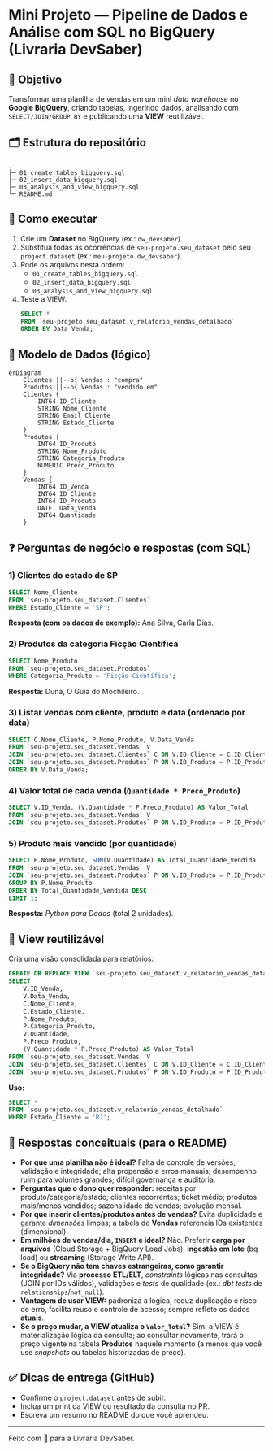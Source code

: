 # Mini Projeto — Pipeline de Dados e Análise com SQL no BigQuery (Livraria DevSaber)

## 🎯 Objetivo
Transformar uma planilha de vendas em um mini *data warehouse* no **Google BigQuery**, criando tabelas, ingerindo dados, analisando com `SELECT/JOIN/GROUP BY` e publicando uma **VIEW** reutilizável.

## 🗂️ Estrutura do repositório
```
.
├─ 01_create_tables_bigquery.sql
├─ 02_insert_data_bigquery.sql
├─ 03_analysis_and_view_bigquery.sql
└─ README.md
```

## 🚀 Como executar
1. Crie um **Dataset** no BigQuery (ex.: `dw_devsaber`).
2. Substitua todas as ocorrências de ``seu-projeto.seu_dataset`` pelo seu `project.dataset` (ex.: ``meu-projeto.dw_devsaber``).
3. Rode os arquivos nesta ordem:
   - `01_create_tables_bigquery.sql`
   - `02_insert_data_bigquery.sql`
   - `03_analysis_and_view_bigquery.sql`
4. Teste a VIEW:
   ```sql
   SELECT *
   FROM `seu-projeto.seu_dataset.v_relatorio_vendas_detalhado`
   ORDER BY Data_Venda;
   ```

## 🧩 Modelo de Dados (lógico)
```mermaid
erDiagram
    Clientes ||--o{ Vendas : "compra"
    Produtos ||--o{ Vendas : "vendido em"
    Clientes {
        INT64 ID_Cliente
        STRING Nome_Cliente
        STRING Email_Cliente
        STRING Estado_Cliente
    }
    Produtos {
        INT64 ID_Produto
        STRING Nome_Produto
        STRING Categoria_Produto
        NUMERIC Preco_Produto
    }
    Vendas {
        INT64 ID_Venda
        INT64 ID_Cliente
        INT64 ID_Produto
        DATE  Data_Venda
        INT64 Quantidade
    }
```

## ❓ Perguntas de negócio e respostas (com SQL)

### 1) Clientes do estado de **SP**
```sql
SELECT Nome_Cliente
FROM `seu-projeto.seu_dataset.Clientes`
WHERE Estado_Cliente = 'SP';
```
**Resposta (com os dados de exemplo):** Ana Silva, Carla Dias.

### 2) Produtos da categoria **Ficção Científica**
```sql
SELECT Nome_Produto
FROM `seu-projeto.seu_dataset.Produtos`
WHERE Categoria_Produto = 'Ficção Científica';
```
**Resposta:** Duna, O Guia do Mochileiro.

### 3) Listar vendas com **cliente, produto e data** (ordenado por data)
```sql
SELECT C.Nome_Cliente, P.Nome_Produto, V.Data_Venda
FROM `seu-projeto.seu_dataset.Vendas` V
JOIN `seu-projeto.seu_dataset.Clientes` C ON V.ID_Cliente = C.ID_Cliente
JOIN `seu-projeto.seu_dataset.Produtos` P ON V.ID_Produto = P.ID_Produto
ORDER BY V.Data_Venda;
```

### 4) **Valor total** de cada venda (`Quantidade * Preco_Produto`)
```sql
SELECT V.ID_Venda, (V.Quantidade * P.Preco_Produto) AS Valor_Total
FROM `seu-projeto.seu_dataset.Vendas` V
JOIN `seu-projeto.seu_dataset.Produtos` P ON V.ID_Produto = P.ID_Produto;
```

### 5) **Produto mais vendido** (por quantidade)
```sql
SELECT P.Nome_Produto, SUM(V.Quantidade) AS Total_Quantidade_Vendida
FROM `seu-projeto.seu_dataset.Vendas` V
JOIN `seu-projeto.seu_dataset.Produtos` P ON V.ID_Produto = P.ID_Produto
GROUP BY P.Nome_Produto
ORDER BY Total_Quantidade_Vendida DESC
LIMIT 1;
```
**Resposta:** *Python para Dados* (total 2 unidades).

## 🔎 View reutilizável
Cria uma visão consolidada para relatórios:
```sql
CREATE OR REPLACE VIEW `seu-projeto.seu_dataset.v_relatorio_vendas_detalhado` AS
SELECT
    V.ID_Venda,
    V.Data_Venda,
    C.Nome_Cliente,
    C.Estado_Cliente,
    P.Nome_Produto,
    P.Categoria_Produto,
    V.Quantidade,
    P.Preco_Produto,
    (V.Quantidade * P.Preco_Produto) AS Valor_Total
FROM `seu-projeto.seu_dataset.Vendas` V
JOIN `seu-projeto.seu_dataset.Clientes` C ON V.ID_Cliente = C.ID_Cliente
JOIN `seu-projeto.seu_dataset.Produtos` P ON V.ID_Produto = P.ID_Produto;
```

**Uso:**
```sql
SELECT *
FROM `seu-projeto.seu_dataset.v_relatorio_vendas_detalhado`
WHERE Estado_Cliente = 'RJ';
```

## 📝 Respostas conceituais (para o README)

- **Por que uma planilha não é ideal?** Falta de controle de versões, validação e integridade; alta propensão a erros manuais; desempenho ruim para volumes grandes; difícil governança e auditoria.
- **Perguntas que o dono quer responder:** receitas por produto/categoria/estado; clientes recorrentes; ticket médio; produtos mais/menos vendidos; sazonalidade de vendas; evolução mensal.
- **Por que inserir clientes/produtos antes de vendas?** Evita duplicidade e garante *dimensões* limpas; a tabela de **Vendas** referencia IDs existentes (dimensional).
- **Em milhões de vendas/dia, `INSERT` é ideal?** Não. Preferir **carga por arquivos** (Cloud Storage + BigQuery Load Jobs), **ingestão em lote** (bq load) ou **streaming** (Storage Write API).
- **Se o BigQuery não tem chaves estrangeiras, como garantir integridade?** Via **processo ETL/ELT**, *constraints* lógicas nas consultas (JOIN por IDs válidos), validações e *tests* de qualidade (ex.: *dbt tests* de `relationships`/`not_null`).
- **Vantagem de usar VIEW:** padroniza a lógica, reduz duplicação e risco de erro, facilita reuso e controle de acesso; sempre reflete os dados **atuais**.
- **Se o preço mudar, a VIEW atualiza o `Valor_Total`?** Sim: a VIEW é materialização lógica da consulta; ao consultar novamente, trará o preço vigente na tabela **Produtos** naquele momento (a menos que você use *snapshots* ou tabelas historizadas de preço).

## ✅ Dicas de entrega (GitHub)
- Confirme o `project.dataset` antes de subir.
- Inclua um print da VIEW ou resultado da consulta no PR.
- Escreva um resumo no README do que você aprendeu.

---

Feito com 💙 para a Livraria DevSaber.

